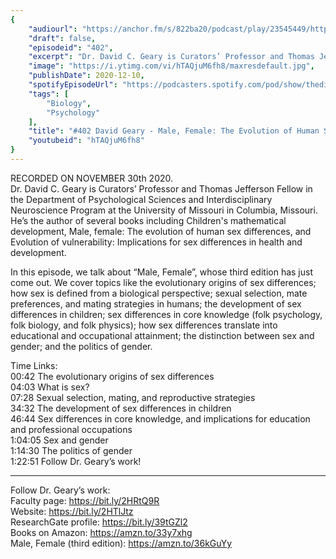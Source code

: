 ```yaml
---
{
	"audiourl": "https://anchor.fm/s/822ba20/podcast/play/23545449/https%3A%2F%2Fd3ctxlq1ktw2nl.cloudfront.net%2Fstaging%2F2020-11-5%2F9e3dbea7-c681-e340-efa7-45c1516fc416.m4a",
	"draft": false,
	"episodeid": "402",
	"excerpt": "Dr. David C. Geary is Curators’ Professor and Thomas Jefferson Fellow in the Department of Psychological Sciences and Interdisciplinary Neuroscience Program at the University of Missouri in Columbia, Missouri. He’s the author of several books including Children's mathematical development, Male, female: The evolution of human sex differences, and Evolution of vulnerability: Implications for sex differences in health and development.",
	"image": "https://i.ytimg.com/vi/hTAQjuM6fh8/maxresdefault.jpg",
	"publishDate": 2020-12-10,
	"spotifyEpisodeUrl": "https://podcasters.spotify.com/pod/show/thedissenter/episodes/402-David-Geary---Male--Female-The-Evolution-of-Human-Sex-Differences-end259",
	"tags": [
		"Biology",
		"Psychology"
	],
	"title": "#402 David Geary - Male, Female: The Evolution of Human Sex Differences",
	"youtubeid": "hTAQjuM6fh8"
}
---
```

RECORDED ON NOVEMBER 30th 2020.  
Dr. David C. Geary is Curators’ Professor and Thomas Jefferson Fellow in the Department of Psychological Sciences and Interdisciplinary Neuroscience Program at the University of Missouri in Columbia, Missouri. He’s the author of several books including Children's mathematical development, Male, female: The evolution of human sex differences, and Evolution of vulnerability: Implications for sex differences in health and development.

In this episode, we talk about “Male, Female”, whose third edition has just come out. We cover topics like the evolutionary origins of sex differences; how sex is defined from a biological perspective; sexual selection, mate preferences, and mating strategies in humans; the development of sex differences in children; sex differences in core knowledge (folk psychology, folk biology, and folk physics); how sex differences translate into educational and occupational attainment; the distinction between sex and gender; and the politics of gender.

Time Links:  
<time>00:42</time> The evolutionary origins of sex differences  
<time>04:03</time> What is sex?  
<time>07:28</time> Sexual selection, mating, and reproductive strategies  
<time>34:32</time> The development of sex differences in children  
<time>46:44</time> Sex differences in core knowledge, and implications for education and professional occupations  
<time>1:04:05</time> Sex and gender  
<time>1:14:30</time> The politics of gender  
<time>1:22:51</time> Follow Dr. Geary’s work!

---

Follow Dr. Geary’s work:  
Faculty page: https://bit.ly/2HRtQ9R  
Website: https://bit.ly/2HTlJtz  
ResearchGate profile: https://bit.ly/39tGZl2  
Books on Amazon: https://amzn.to/33y7xhg  
Male, Female (third edition): https://amzn.to/36kGuYy

